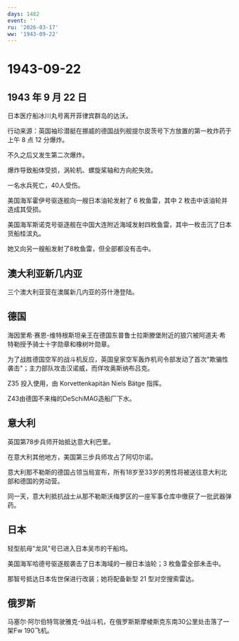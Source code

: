 ```yaml
---
days: 1482
event: ''
ru: '2026-03-17'
ww: '1943-09-22'
---
```


# 1943-09-22

## 1943 年 9 月 22 日

日本医疗船冰川丸号离开菲律宾群岛的达沃。

行动来源：英国袖珍潜艇在挪威的德国战列舰提尔皮茨号下方放置的第一枚炸药于上午
8 点 12 分爆炸。

不久之后又发生第二次爆炸。

爆炸导致船体受损，涡轮机、螺旋桨轴和方向舵失效。

一名水兵死亡，40人受伤。

美国海军霍伊号驱逐舰向一艘日本油轮发射了 6 枚鱼雷，其中 2
枚击中该油轮并造成其受损。

美国海军斯诺克号驱逐舰在中国大连附近海域发射四枚鱼雷，其中一枚击沉了日本货船桂滨丸。

她又向另一艘船发射了8枚鱼雷，但全部都没有击中。

## 澳大利亚新几内亚

三个澳大利亚营在澳属新几内亚的芬什港登陆。

## 德国

海因里希·赛恩-维特根斯坦亲王在德国东普鲁士拉斯滕堡附近的狼穴被阿道夫·希特勒授予骑士十字勋章和橡树叶勋章。

为了战胜德国空军的战斗机反应，英国皇家空军轰炸机司令部发动了首次"欺骗性袭击"；主力部队攻击汉诺威，而佯攻奥斯纳布吕克。

Z35 投入使用，由 Korvettenkapitän Niels Bätge 指挥。

Z43由德国不来梅的DeSchiMAG造船厂下水。

## 意大利

英国第78步兵师开始抵达意大利巴里。

在意大利其他地方，美国第三步兵师攻占了阿切尔诺。

意大利那不勒斯的德国占领当局宣布，所有18岁至33岁的男性将被送往意大利北部和德国的劳动营。

同一天，意大利抵抗战士从那不勒斯沃梅罗区的一座军事仓库中缴获了一批武器弹药。

## 日本

轻型航母"龙凤"号已进入日本吴市的干船坞。

美国海军哈德号驱逐舰袭击了日本海域的一艘日本油轮；3 枚鱼雷全部未击中。

那智号抵达日本佐世保进行改装；她将配备新型 21 型对空搜索雷达。

## 俄罗斯

马塞尔·阿尔伯特驾驶雅克-9战斗机，在俄罗斯斯摩棱斯克东南30公里处击落了一架Fw
190飞机。